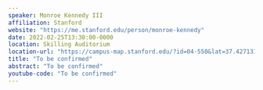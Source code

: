 ```yaml
---
speaker: Monroe Kennedy III
affiliation: Stanford
website: "https://me.stanford.edu/person/monroe-kennedy"
date: 2022-02-25T13:30:00-0000
location: Skilling Auditorium
location-url: "https://campus-map.stanford.edu/?id=04-550&lat=37.42713104&lng=-122.17284632&zoom=17&srch=Skilling%20Auditorium"
title: "To be confirmed"
abstract: "To be confirmed"
youtube-code: "To be confirmed"
---
```

